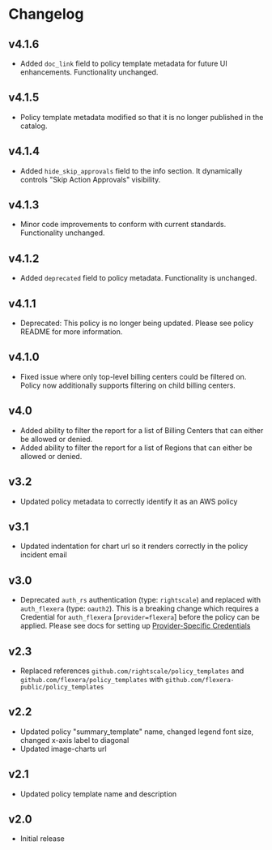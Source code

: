# Changelog

## v4.1.6

- Added `doc_link` field to policy template metadata for future UI enhancements. Functionality unchanged.

## v4.1.5

- Policy template metadata modified so that it is no longer published in the catalog.

## v4.1.4

- Added `hide_skip_approvals` field to the info section. It dynamically controls "Skip Action Approvals" visibility.

## v4.1.3

- Minor code improvements to conform with current standards. Functionality unchanged.

## v4.1.2

- Added `deprecated` field to policy metadata. Functionality is unchanged.

## v4.1.1

- Deprecated: This policy is no longer being updated. Please see policy README for more information.

## v4.1.0

- Fixed issue where only top-level billing centers could be filtered on. Policy now additionally supports filtering on child billing centers.

## v4.0

- Added ability to filter the report for a list of Billing Centers that can either be allowed or denied.
- Added ability to filter the report for a list of Regions that can either be allowed or denied.

## v3.2

- Updated policy metadata to correctly identify it as an AWS policy

## v3.1

- Updated indentation for chart url so it renders correctly in the policy incident email

## v3.0

- Deprecated `auth_rs` authentication (type: `rightscale`) and replaced with `auth_flexera` (type: `oauth2`).  This is a breaking change which requires a Credential for `auth_flexera` [`provider=flexera`] before the policy can be applied.  Please see docs for setting up [Provider-Specific Credentials](https://docs.flexera.com/flexera/EN/Automation/ProviderCredentials.htm)

## v2.3

- Replaced references `github.com/rightscale/policy_templates` and `github.com/flexera/policy_templates` with `github.com/flexera-public/policy_templates`

## v2.2

- Updated policy "summary_template" name, changed legend font size, changed x-axis label to diagonal
- Updated image-charts url

## v2.1

- Updated policy template name and description

## v2.0

- Initial release
